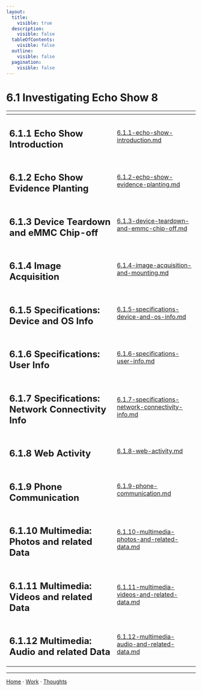 ```yaml
---
layout:
  title:
    visible: true
  description:
    visible: false
  tableOfContents:
    visible: false
  outline:
    visible: false
  pagination:
    visible: false
---
```


# 6.1 Investigating Echo Show 8

<table data-view="cards"><thead><tr><th></th><th data-hidden data-card-target data-type="content-ref"></th></tr></thead><tbody><tr><td><h2>6.1.1 Echo Show Introduction</h2></td><td><a href="6.1.1-echo-show-introduction.md">6.1.1-echo-show-introduction.md</a></td></tr><tr><td><h2>6.1.2 Echo Show Evidence Planting</h2></td><td><a href="6.1.2-echo-show-evidence-planting.md">6.1.2-echo-show-evidence-planting.md</a></td></tr><tr><td><h2>6.1.3 Device Teardown and eMMC Chip-off</h2></td><td><a href="6.1.3-device-teardown-and-emmc-chip-off.md">6.1.3-device-teardown-and-emmc-chip-off.md</a></td></tr><tr><td><h2>6.1.4 Image Acquisition</h2></td><td><a href="6.1.4-image-acquisition-and-mounting.md">6.1.4-image-acquisition-and-mounting.md</a></td></tr><tr><td><h2>6.1.5 Specifications: Device and OS Info</h2></td><td><a href="6.1.5-specifications-device-and-os-info.md">6.1.5-specifications-device-and-os-info.md</a></td></tr><tr><td><h2>6.1.6 Specifications: User Info</h2></td><td><a href="6.1.6-specifications-user-info.md">6.1.6-specifications-user-info.md</a></td></tr><tr><td><h2>6.1.7 Specifications: Network Connectivity Info</h2></td><td><a href="6.1.7-specifications-network-connectivity-info.md">6.1.7-specifications-network-connectivity-info.md</a></td></tr><tr><td><h2>6.1.8 Web Activity</h2></td><td><a href="6.1.8-web-activity.md">6.1.8-web-activity.md</a></td></tr><tr><td><h2>6.1.9 Phone Communication</h2></td><td><a href="6.1.9-phone-communication.md">6.1.9-phone-communication.md</a></td></tr><tr><td><h2>6.1.10 Multimedia: Photos and related Data</h2></td><td><a href="6.1.10-multimedia-photos-and-related-data.md">6.1.10-multimedia-photos-and-related-data.md</a></td></tr><tr><td><h2>6.1.11 Multimedia: Videos and related Data</h2></td><td><a href="6.1.11-multimedia-videos-and-related-data.md">6.1.11-multimedia-videos-and-related-data.md</a></td></tr><tr><td><h2>6.1.12 Multimedia: Audio and related Data</h2></td><td><a href="6.1.12-multimedia-audio-and-related-data.md">6.1.12-multimedia-audio-and-related-data.md</a></td></tr></tbody></table>

***

[Home](https://sophiecchen.gitbook.io/sophie-chen) ⋅ [Work](https://sophiecchen.gitbook.io/sophie-chen/work) ⋅ [Thoughts](https://sophiecchen.gitbook.io/sophie-chen/thoughts)
